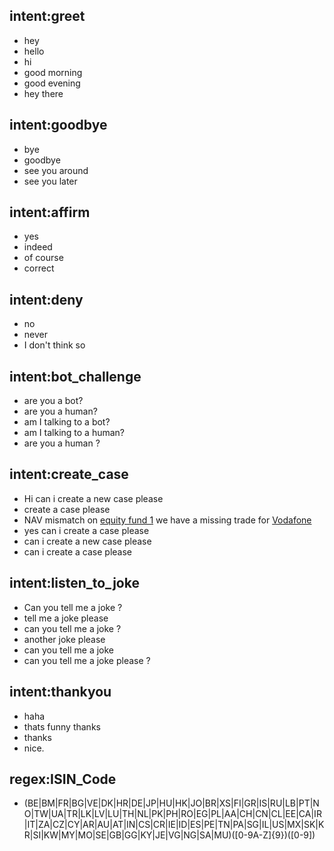 ## intent:greet
- hey
- hello
- hi
- good morning
- good evening
- hey there

## intent:goodbye
- bye
- goodbye
- see you around
- see you later

## intent:affirm
- yes
- indeed
- of course
- correct

## intent:deny
- no
- never
- I don't think so

## intent:bot_challenge
- are you a bot?
- are you a human?
- am I talking to a bot?
- am I talking to a human?
- are you a human ?

## intent:create_case
- Hi can i create a new case please
- create a case please
- NAV mismatch on [equity fund 1](fund_family) we have a missing trade for [Vodafone](security)
- yes can i create a case please
- can i create a new case please
- can i create a case please

## intent:listen_to_joke
- Can you tell me a joke ?
- tell me a joke please
- can you tell me a joke ?
- another joke please
- can you tell me a joke
- can you tell me a joke please ?

## intent:thankyou
- haha
- thats funny thanks
- thanks
- nice.

## regex:ISIN_Code
- (BE|BM|FR|BG|VE|DK|HR|DE|JP|HU|HK|JO|BR|XS|FI|GR|IS|RU|LB|PT|NO|TW|UA|TR|LK|LV|LU|TH|NL|PK|PH|RO|EG|PL|AA|CH|CN|CL|EE|CA|IR|IT|ZA|CZ|CY|AR|AU|AT|IN|CS|CR|IE|ID|ES|PE|TN|PA|SG|IL|US|MX|SK|KR|SI|KW|MY|MO|SE|GB|GG|KY|JE|VG|NG|SA|MU)([0-9A-Z]{9})([0-9])

